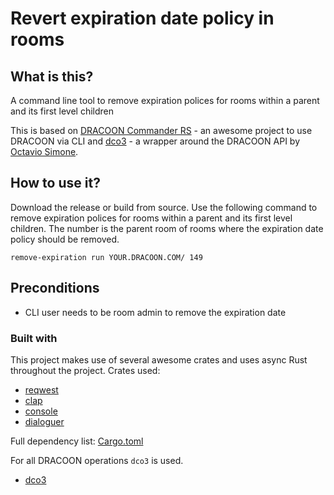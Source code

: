 # Revert expiration date policy in rooms

## What is this?

A command line tool to remove expiration polices for rooms within a parent and its first level children

This is based on [DRACOON Commander RS](https://github.com/unbekanntes-pferd/dccmd-rs) - an awesome project to use DRACOON via CLI and [dco3](https://github.com/unbekanntes-pferd/dco3) - a wrapper around the DRACOON API by [Octavio Simone](https://github.com/unbekanntes-pferd).

## How to use it?

Download the release or build from source.
Use the following command to remove expiration polices for rooms within a parent and its first level children.
The number is the parent room of rooms where the expiration date policy should be removed.

```
remove-expiration run YOUR.DRACOON.COM/ 149
```

## Preconditions

- CLI user needs to be room admin to remove the expiration date

### Built with

This project makes use of several awesome crates and uses async Rust throughout the project.
Crates used:

- [reqwest](https://crates.io/crates/reqwest)
- [clap](https://crates.io/crates/clap)
- [console](https://crates.io/crates/console)
- [dialoguer](https://crates.io/crates/dialoguer)

Full dependency list: [Cargo.toml](Cargo.toml)

For all DRACOON operations `dco3` is used.

- [dco3](https://github.com/unbekanntes-pferd/dco3)
